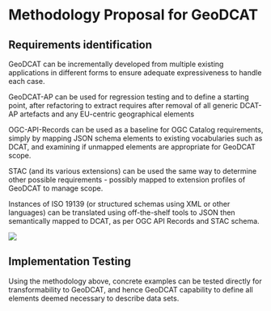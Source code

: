 # Methodology Proposal for GeoDCAT

## Requirements identification

GeoDCAT can be incrementally developed from multiple existing applications in different forms to ensure adequate expressiveness to handle each case.

GeoDCAT-AP can be used for regression testing and to define a starting point, after refactoring to extract  requires after removal of all generic DCAT-AP artefacts and any EU-centric geographical elements

OGC-API-Records can be used as a baseline for OGC Catalog requirements, simply by mapping JSON schema elements to existing vocabularies such as DCAT, and examining if unmapped elements are appropriate for GeoDCAT scope.

STAC (and its various extensions) can be used the same way to determine other possible requirements - possibly mapped to extension profiles of GeoDCAT to manage scope.

Instances of ISO 19139 (or structured schemas using XML or other languages) can be translated using off-the-shelf tools to JSON then semantically mapped to DCAT, as per OGC API Records and STAC schema.

![](https://lucid.app/publicSegments/view/3f621317-a963-4159-bdec-af4602fa9751/image.png)

## Implementation Testing

Using the methodology above, concrete examples can be tested directly for transformability to GeoDCAT, and hence GeoDCAT capability to define all elements deemed necessary to describe data sets.
